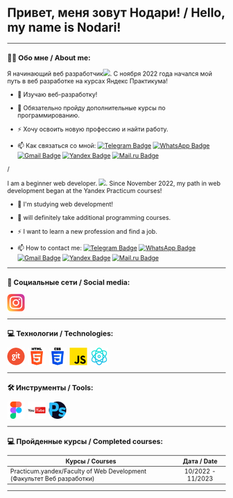 
# Привет, меня зовут Нодари! / Hello, my name is Nodari!

---

### :man_technologist: Обо мне / About me:

Я начинающий веб разработчик<img src="https://media.giphy.com/media/WUlplcMpOCEmTGBtBW/giphy.gif" width="30px">. С ноября 2022 года начался мой путь в веб разработке на курсах Яндекс Практикума! 

- :telescope: Изучаю веб-разработку!

- :seedling: Обязательно пройду дополнительные курсы по программированию.

- :zap: Хочу освоить новую професcию и найти работу.

- :mailbox: Как связаться со мной: [![Telegram Badge](https://img.shields.io/badge/-Telegram-blue?style=flat&logo=Telegram&logoColor=white)](https://t.me/Vephis_Tkaosani) [![WhatsApp Badge](https://img.shields.io/badge/-WhatsApp-gree?style=flat&logo=WhatsApp&logoColor=white)](https://wa.me/+79087940203) [![Gmail Badge](https://img.shields.io/badge/-Gmail-red?style=flat&logo=Gmail&logoColor=white)](mailto:Nakhutsrishvilinodari@gmail.com) [![Yandex Badge](https://img.shields.io/badge/-Yandex-yellow?style=flat&logo=Yandex&logoColor=white)](mailto:Nakhutsrishvili@yandex.ru) [![Mail.ru Badge](https://img.shields.io/badge/-Mail.ru-navy?style=flat&logo=Mail.ru&logoColor=white)](mailto:Sakartvelo_geo@mail.ru)

/

I am a beginner web developer. <img src="https://media.giphy.com/media/WUlplcMpOCEmTGBtBW/giphy.gif" width="30px">. Since November 2022, my path in web development began at the Yandex Practicum courses!


- :telescope: I'm studying web development!

- :seedling:  will definitely take additional programming courses.

- :zap: I want to learn a new profession and find a job.

- :mailbox: How to contact me: [![Telegram Badge](https://img.shields.io/badge/-Telegram-blue?style=flat&logo=Telegram&logoColor=white)](https://t.me/Vephis_Tkaosani) [![WhatsApp Badge](https://img.shields.io/badge/-WhatsApp-gree?style=flat&logo=WhatsApp&logoColor=white)](https://wa.me/+79087940203) [![Gmail Badge](https://img.shields.io/badge/-Gmail-red?style=flat&logo=Gmail&logoColor=white)](mailto:Nakhutsrishvilinodari@gmail.com) [![Yandex Badge](https://img.shields.io/badge/-Yandex-yellow?style=flat&logo=Yandex&logoColor=white)](mailto:Nakhutsrishvili@yandex.ru) [![Mail.ru Badge](https://img.shields.io/badge/-Mail.ru-navy?style=flat&logo=Mail.ru&logoColor=white)](mailto:Sakartvelo_geo@mail.ru)

---

### 🤝 Социальные сети / Social media:

  <div id="badges">
    <a href="https://instagram.com/vepxis_tkaosani?igshid=YmMyMTA2M2Y=" target="_blank">
      <img src='./Images/instagram.png' width="40" height="40" alt="Instagram Badge"/>
    </a>
  
  </div>

---

### 💻 Технологии / Technologies:

<div>
  <img src="./Images/git.png" title="git" alt="git" width="40" height="40"/>&nbsp
  <img src="./Images/html-5.png" title="html5" alt="html5" width="40" height="40"/>&nbsp
  <img src="./Images/css-3.png" title="css" alt="css" width="40" height="40"/>&nbsp
  <img src="./Images/js.png" title="javascript" alt="javascript" width="40" height="40"/>&nbsp
  <img src="./Images/physics.png" title="reactjs" alt="reactjs" width="40" height="40"/>&nbsp
</div>

---

### 🛠 Инструменты / Tools:

<div>
   <img src="./Images/figma.png" title="figma" alt="figma" width="40" height="40"/>&nbsp;
  <img src="./Images/youtube.png" title="YouTube" alt="YouTube" width="40" height="40"/>&nbsp;  
  <img src="./Images/photoshop.png" title="photoshop" alt="photoshop" width="40" height="40"/>&nbsp;
 </div>

---

### 💻 Пройденные курсы / Completed courses:

| Курсы / Courses                                                        | Дата / Date       |
| -----------------------------------------------------------------------| :---------------: |
| Practicum.yandex/Faculty of Web Development (Факультет Веб разработки) | 10/2022 - 11/2023 |

---
